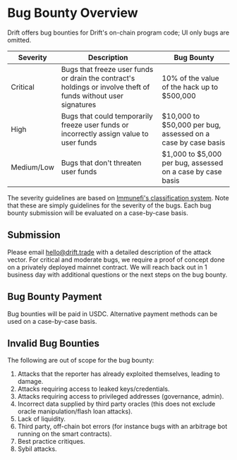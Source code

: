 # Bug Bounty Overview
Drift offers bug bounties for Drift's on-chain program code; UI only bugs are omitted.

|Severity|Description|Bug Bounty|
|-----------|--------------|-------------|
|Critical|Bugs that freeze user funds or drain the contract's holdings or involve theft of funds without user signatures|10% of the value of the hack up to $500,000|
|High|Bugs that could temporarily freeze user funds or incorrectly assign value to user funds|$10,000 to $50,000 per bug, assessed on a case by case basis|
|Medium/Low|Bugs that don't threaten user funds|$1,000 to $5,000 per bug, assessed on a case by case basis|

The severity guidelines are based on [Immunefi's classification system](https://immunefi.com/severity-updated/).
Note that these are simply guidelines for the severity of the bugs. Each bug bounty submission will be evaluated on a case-by-case basis.

## Submission
Please email hello@drift.trade with a detailed description of the attack vector. For critical and moderate bugs, we require a proof of concept done on a privately deployed mainnet contract. We will reach back out in 1 business day with additional questions or the next steps on the bug bounty.

## Bug Bounty Payment
Bug bounties will be paid in USDC. Alternative payment methods can be used on a case-by-case basis.

## Invalid Bug Bounties
The following are out of scope for the bug bounty:
1. Attacks that the reporter has already exploited themselves, leading to damage.
2. Attacks requiring access to leaked keys/credentials.
3. Attacks requiring access to privileged addresses (governance, admin).
4. Incorrect data supplied by third party oracles (this does not exclude oracle manipulation/flash loan attacks).
5. Lack of liquidity.
6. Third party, off-chain bot errors (for instance bugs with an arbitrage bot running on the smart contracts).
7. Best practice critiques.
8. Sybil attacks.



